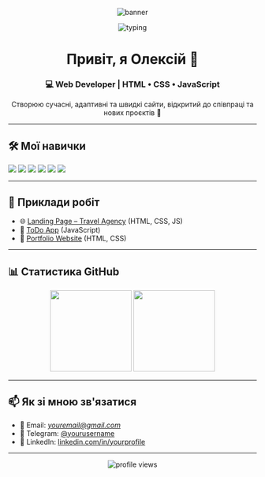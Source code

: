 <!-- Банер-хвиля -->
<p align="center">
  <img src="https://capsule-render.vercel.app/api?type=waving&height=220&text=Олексій%20|%20Web%20Developer&fontAlign=50&fontAlignY=38&color=0:1e90ff,100:7b68ee&animation=fadeIn&fontColor=ffffff" alt="banner" />
</p>

<!-- Ефект друкарської машинки -->
<p align="center">
  <img src="https://readme-typing-svg.demolab.com?font=Fira+Code&size=26&duration=2600&pause=800&center=true&vCenter=true&width=800&lines=Створюю+сучасні%2C+адаптивні+та+швидкі+сайти;HTML+%E2%80%A2+CSS+%E2%80%A2+JavaScript;Відкритий+до+співпраці+🚀" alt="typing" />
</p>
<h1 align="center">Привіт, я Олексій 👋</h1>
<h3 align="center">💻 Web Developer | HTML • CSS • JavaScript</h3>
<p align="center">
  Створюю сучасні, адаптивні та швидкі сайти, відкритий до співпраці та нових проєктів 🚀
</p>

---

## 🛠 Мої навички  
<p align="left">
  <img src="https://img.shields.io/badge/HTML5-E34F26?style=for-the-badge&logo=html5&logoColor=white" />
  <img src="https://img.shields.io/badge/CSS3-1572B6?style=for-the-badge&logo=css3&logoColor=white" />
  <img src="https://img.shields.io/badge/JavaScript-323330?style=for-the-badge&logo=javascript&logoColor=F7DF1E" />
  <img src="https://img.shields.io/badge/Bootstrap-563D7C?style=for-the-badge&logo=bootstrap&logoColor=white" />
  <img src="https://img.shields.io/badge/Git-F05032?style=for-the-badge&logo=git&logoColor=white" />
  <img src="https://img.shields.io/badge/GitHub-181717?style=for-the-badge&logo=github&logoColor=white" />
</p>

---

## 📌 Приклади робіт  
- 🌐 [Landing Page – Travel Agency](#) (HTML, CSS, JS)  
- 📝 [ToDo App](#) (JavaScript)  
- 🎨 [Portfolio Website](#) (HTML, CSS)  

---

## 📊 Статистика GitHub  
<p align="center">
  <img src="https://github-readme-stats.vercel.app/api?username=TheRealalex-v&show_icons=true&theme=tokyonight" height="165"/>
  <img src="https://github-readme-stats.vercel.app/api/top-langs/?username=TheRealalex-v&layout=compact&theme=tokyonight" height="165"/>
</p>

---

## 📫 Як зі мною зв'язатися  
- 📧 Email: *youremail@gmail.com*  
- 💬 Telegram: [@yourusername](#)  
- 💼 LinkedIn: [linkedin.com/in/yourprofile](#)  

---

<p align="center">
  <img src="https://komarev.com/ghpvc/?username=TheRealalex-v&label=Перегляди%20профілю&color=blue&style=flat" alt="profile views" />
</p>
